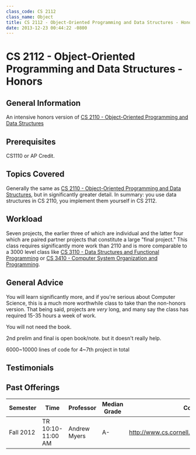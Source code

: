 ```yaml
---
class_code: CS 2112
class_name: Object
title: CS 2112 - Object-Oriented Programming and Data Structures - Honors
date: 2013-12-23 00:44:22 -0800
---
```

# CS 2112 - Object-Oriented Programming and Data Structures - Honors

## General Information
An intensive honors version of [CS 2110 - Object-Oriented Programming and Data Structures](https://github.com/mrkev/Official-CS-Wiki/blob/master/classes/CS2110.md)

## Prerequisites

CS1110 or AP Credit.

## Topics Covered
Generally the same as [CS 2110 - Object-Oriented Programming and Data Structures](https://github.com/mrkev/Official-CS-Wiki/blob/master/classes/CS2110.md), but in significantly greater detail. In summary: you use data structures in CS 2110, you implement them yourself in CS 2112.

## Workload
Seven projects, the earlier three of which are individual and the latter four which are paired partner projects that constitute a large "final project." This class requires significantly more work than 2110 and is more comparable to a 3000 level class like [CS 3110 - Data Structures and Functional Programming](https://github.com/mrkev/Official-CS-Wiki/blob/master/classes/CS3110.md) or [CS 3410 - Computer System Organization and Programming](https://github.com/mrkev/Official-CS-Wiki/blob/master/classes/CS3410.md).

## General Advice
You will learn significantly more, and if you're serious about Computer Science, this is a much more worthwhile class to take than the non-honors version. That being said, projects are _very_ long, and many say the class has required 15-35 hours a week of work.

You will not need the book.

2nd prelim and final is open book/note. but it doesn't really help.

6000~10000 lines of code for 4~7th project in total

## Testimonials

## Past Offerings
| Semester | Time | Professor | Median Grade | Course Page | 
| --- | --- | --- | --- | --- | 
| Fall 2012 | TR 10:10-11:00 AM | Andrew Myers | A- | http://www.cs.cornell.edu/courses/CS2112/2012fa/ |
